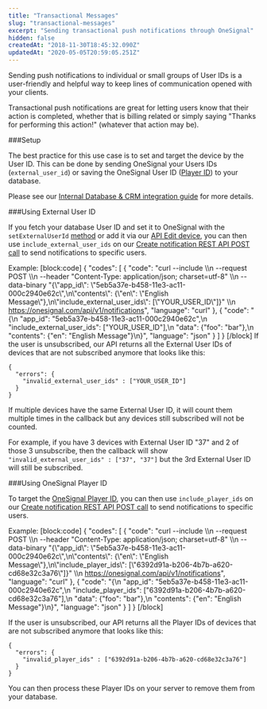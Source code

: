 ```yaml
---
title: "Transactional Messages"
slug: "transactional-messages"
excerpt: "Sending transactional push notifications through OneSignal"
hidden: false
createdAt: "2018-11-30T18:45:32.090Z"
updatedAt: "2020-05-05T20:59:05.251Z"
---
```

Sending push notifications to individual or small groups of User IDs is a user-friendly and helpful way to keep lines of communication opened with your clients.

Transactional push notifications are great for letting users know that their action is completed, whether that is billing related or simply saying "Thanks for performing this action!" (whatever that action may be).

###Setup

The best practice for this use case is to set and target the device by the User ID. This can be done by sending OneSignal your Users IDs (`external_user_id`) or saving the OneSignal User ID ([Player ID](doc:player-id)) to your database.

Please see our [Internal Database & CRM integration guide](doc:internal-database-crm) for more details.

###Using External User ID

If you fetch your database User ID and set it to OneSignal with the `setExternalUserId` [method](https://documentation.onesignal.com/docs/sdk-reference#setexternaluserid-method) or add it via our [API Edit device](ref:edit-device), you can then use `include_external_user_ids` on our [Create notification REST API POST call](https://documentation.onesignal.com/reference#send-to-specific-devices) to send notifications to specific users.

Example:
[block:code]
{
  "codes": [
    {
      "code": "curl --include \\\n     --request POST \\\n     --header \"Content-Type: application/json; charset=utf-8\" \\\n     --data-binary \"{\\\"app_id\\\": \\\"5eb5a37e-b458-11e3-ac11-000c2940e62c\\\",\n\\\"contents\\\": {\\\"en\\\": \\\"English Message\\\"},\n\\\"include_external_user_ids\\\": [\\\"YOUR_USER_ID\\\"]}\" \\\n     https://onesignal.com/api/v1/notifications",
      "language": "curl"
    },
    {
      "code": "{\n  \"app_id\": \"5eb5a37e-b458-11e3-ac11-000c2940e62c\",\n  \"include_external_user_ids\": [\"YOUR_USER_ID\"],\n  \"data\": {\"foo\": \"bar\"},\n  \"contents\": {\"en\": \"English Message\"}\n}",
      "language": "json"
    }
  ]
}
[/block]
If the user is unsubscribed, our API returns all the External User IDs of devices that are not subscribed anymore that looks like this:

```
{
  "errors": {
    "invalid_external_user_ids" : ["YOUR_USER_ID"]
  }
}
```

If multiple devices have the same External User ID, it will count them multiple times in the callback but any devices still subscribed will not be counted.

For example, if you have 3 devices with External User ID "37" and 2 of those 3 unsubscribe, then the callback will show `"invalid_external_user_ids" : ["37", "37"]` but the 3rd External User ID will still be subscribed.



###Using OneSignal Player ID

To target the [OneSignal Player ID](doc:player-id), you can then use `include_player_ids` on our [Create notification REST API POST call](https://documentation.onesignal.com/reference#send-to-specific-devices) to send notifications to specific users. 

Example:
[block:code]
{
  "codes": [
    {
      "code": "curl --include \\\n     --request POST \\\n     --header \"Content-Type: application/json; charset=utf-8\" \\\n     --data-binary \"{\\\"app_id\\\": \\\"5eb5a37e-b458-11e3-ac11-000c2940e62c\\\",\n\\\"contents\\\": {\\\"en\\\": \\\"English Message\\\"},\n\\\"include_player_ids\\\": [\\\"6392d91a-b206-4b7b-a620-cd68e32c3a76\\\"]}\" \\\n     https://onesignal.com/api/v1/notifications",
      "language": "curl"
    },
    {
      "code": "{\n  \"app_id\": \"5eb5a37e-b458-11e3-ac11-000c2940e62c\",\n  \"include_player_ids\": [\"6392d91a-b206-4b7b-a620-cd68e32c3a76\"],\n  \"data\": {\"foo\": \"bar\"},\n  \"contents\": {\"en\": \"English Message\"}\n}",
      "language": "json"
    }
  ]
}
[/block]



If the user is unsubscribed, our API returns all the Player IDs of devices that are not subscribed anymore that looks like this:
```
{
  "errors": {
    "invalid_player_ids" : ["6392d91a-b206-4b7b-a620-cd68e32c3a76"]
  }
}
```

You can then process these Player IDs on your server to remove them from your database.